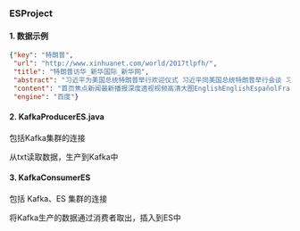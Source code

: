 ### ESProject
#### 1. 数据示例
```json
{"key": "特朗普", 
 "url": "http://www.xinhuanet.com/world/2017tlpfh/", 
 "title": "特朗普访华_新华国际_新华网", 
 "abstract": "习近平为美国总统特朗普举行欢迎仪式 习近平同美国总统特朗普举行会谈 习近平和夫人彭丽媛陪同美国总统特朗普和夫人梅拉尼娅参观故宫博物院  习近平和夫人彭丽媛同美国总统特...", 
 "content": "首页焦点新闻最新播报深度透视视频高清大图EnglishEnglishEspañolFrançaisРусскийязык日本語عربي한국어DeutschPortuguês-->中美关系新篇章——北京会晤集锦习近平为美国总统特朗普举行欢迎仪式习近平同美国总统特朗普举行会谈习近平和夫人彭丽媛",
 "engine": "百度"}
```

#### 2. KafkaProducerES.java 
包括Kafka集群的连接  

从txt读取数据，生产到Kafka中
#### 3. KafkaConsumerES 
包括 Kafka、ES 集群的连接

将Kafka生产的数据通过消费者取出，插入到ES中